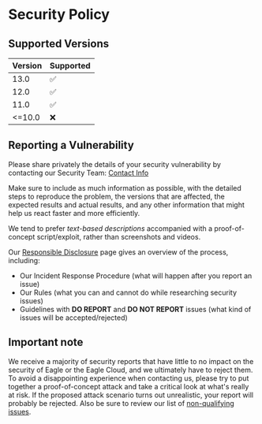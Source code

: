 # Security Policy

## Supported Versions

| Version | Supported          |
| ------- | ------------------ |
| 13.0    | :white_check_mark: |
| 12.0    | :white_check_mark: |
| 11.0    | :white_check_mark: |
| <=10.0  | :x:                |

## Reporting a Vulnerability

Please share privately the details of your security vulnerability by contacting our Security Team:
[Contact Info](https://www.eagle.com/security-report)

Make sure to include as much information as possible, with the detailed steps to reproduce the problem,
the versions that are affected, the expected results and actual results, and any other information that
might help us react faster and more efficiently.

We tend to prefer _text-based descriptions_ accompanied with a proof-of-concept script/exploit, rather
than screenshots and videos.

Our [Responsible Disclosure](https://www.eagle.com/security-report) page gives an overview of the
process, including:

 - Our Incident Response Procedure (what will happen after you report an issue)
 - Our Rules (what you can and cannot do while researching security issues)
 - Guidelines with **DO REPORT** and **DO NOT REPORT** issues
   (what kind of issues will be accepted/rejected)


## Important note

We receive a majority of security reports that have little to no impact on the security of Eagle or
the Eagle Cloud, and we ultimately have to reject them. To avoid a disappointing experience when
contacting us, please try to put together a proof-of-concept attack and take a critical look at
what's really at risk.
If the proposed attack scenario turns out unrealistic, your report will probably be rejected.
Also be sure to review our list of [non-qualifying issues](https://www.eagle.com/security-report#what).
